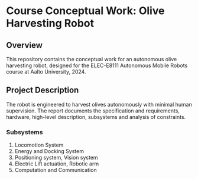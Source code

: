 # Course Conceptual Work: Olive Harvesting Robot

## Overview
This repository contains the conceptual work for an autonomous olive harvesting robot, designed for the ELEC-E8111 Autonomous Mobile Robots course at Aalto University, 2024.

## Project Description
The robot is engineered to harvest olives autonomously with minimal human supervision. The report documents the specification and requirements, hardware, high-level description, subsystems and analysis of constraints.

### Subsystems
1. Locomotion System
2. Energy and Docking System
3. Positioning system, Vision system
4. Electric Lift actuation, Robotic arm
5. Computation and Communication
